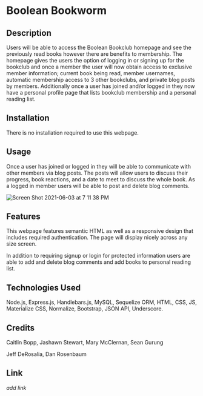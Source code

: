 # Boolean Bookworm 

## Description

Users will be able to access the Boolean Bookclub homepage and see the previously read books however there are benefits to membership. The homepage gives the users the option of logging in or signing up for the bookclub and once a member the user will now obtain access to exclusive member information; current book being read, member usernames, automatic membership access to 3 other bookclubs, and private blog posts by members. Additionally once a user has joined and/or logged in they now have a personal profile page that lists bookclub membership and a personal reading list.

## Installation

There is no installation required to use this webpage.

## Usage

Once a user has joined or logged in they will be able to communicate with other members via blog posts. The posts will allow users to discuss their progress, book reactions, and a date to meet to discuss the whole book. As a logged in member users will be able to post and delete blog comments.  

![Screen Shot 2021-06-03 at 7 11 38 PM](https://user-images.githubusercontent.com/78658860/120723703-3fda1380-c4a0-11eb-9d84-b434a08332d7.png)

## Features

This webpage features semantic HTML as well as a responsive design that includes required authentication. The page will display nicely across any size screen.

In addition to requiring signup or login for protected information users are able to add and delete blog comments and add books to personal reading list.

## Technologies Used

Node.js, Express.js, Handlebars.js, MySQL, Sequelize ORM, HTML, CSS, JS, Materialize CSS, Normalize, Bootstrap, JSON API, Underscore. 

## Credits

Caitlin Bopp, Jashawn Stewart, Mary McClernan, Sean Gurung

Jeff DeRosalia, Dan Rosenbaum

## Link

*add link*


